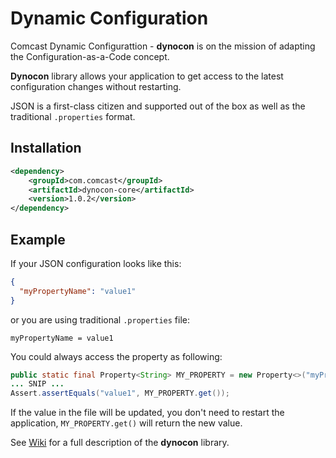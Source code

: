 # Dynamic Configuration

Comcast Dynamic Configurattion - **dynocon** is on the mission of adapting the Configuration-as-a-Code concept.

**Dynocon** library allows your application to get access to the latest configuration changes without restarting.

JSON is a first-class citizen and supported out of the box as well as the traditional `.properties` format.

## Installation

```xml
<dependency>
	<groupId>com.comcast</groupId>
	<artifactId>dynocon-core</artifactId>
	<version>1.0.2</version>
</dependency>
```

## Example

If your JSON configuration looks like this:
```json
{
  "myPropertyName": "value1"
}
```
or you are using traditional `.properties` file:
```properties
myPropertyName = value1
```

You could always access the property as following:
```java
public static final Property<String> MY_PROPERTY = new Property<>("myPropertyName", String.class);
... SNIP ...
Assert.assertEquals("value1", MY_PROPERTY.get());
```
If the value in the file will be updated, you don't need to restart the application, `MY_PROPERTY.get()` will return the new value.

See [Wiki](https://github.com/Comcast/dynamic-configuration/wiki) for a full description of the **dynocon** library. 
